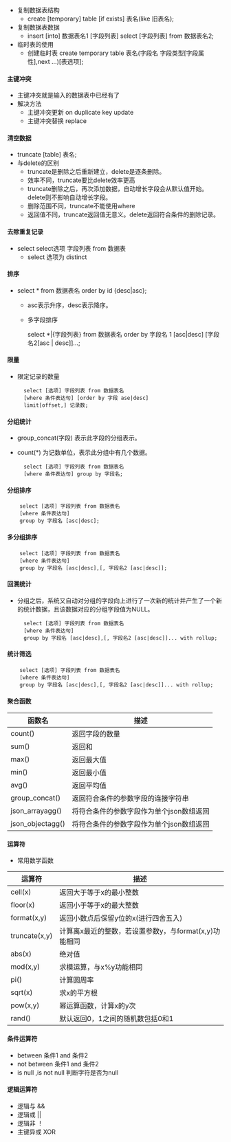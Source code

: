- 复制数据表结构
  - create [temporary] table [if exists] 表名(like 旧表名);
- 复制数据表数据
  - insert [into] 数据表名1 [字段列表]   select [字段列表] from 数据表名2;
- 临时表的使用
  - 创建临时表 create temporary table 表名(字段名 字段类型[字段属性],next ...)[表选项];
#### 主键冲突
- 主键冲突就是输入的数据表中已经有了
- 解决方法
    - 主键冲突更新 on duplicate key update
    - 主键冲突替换 replace

#### 清空数据
- truncate [table] 表名;
- 与delete的区别
  - truncate是删除之后重新建立，delete是逐条删除。
  - 效率不同，truncate要比delete效率更高
  - truncate删除之后，再次添加数据，自动增长字段会从默认值开始。delete则不影响自动增长字段。
  - 删除范围不同，truncate不能使用where
  - 返回值不同，truncate返回值无意义。delete返回符合条件的删除记录。
#### 去除重复记录
- select select选项 字段列表 from 数据表 
  - select 选项为 distinct
#### 排序
- select * from 数据表名 order by id {desc|asc};
    - asc表示升序，desc表示降序。
    - 多字段排序 

        select *|{字段列表} from 数据表名
        order by 字段名 1 [asc|desc] [字段名2[asc | desc]]...;
#### 限量
- 限定记录的数量
    
    
        select [选项] 字段列表 from 数据表名
        [where 条件表达句] [order by 字段 ase|desc]
        limit[offset,] 记录数;
#### 分组统计
- group_concat(字段) 表示此字段的分组表示。
- count(*) 为记数单位，表示此分组中有几个数据。
        
        select [选项] 字段列表 from 数据表名
        [where 条件表达句] group by 字段名;
#### 分组排序

        
        select [选项] 字段列表 from 数据表名
        [where 条件表达句]
        group by 字段名 [asc|desc];
#### 多分组排序



        select [选项] 字段列表 from 数据表名
        [where 条件表达句]
        group by 字段名 [asc|desc],[, 字段名2 [asc|desc]];
#### 回溯统计
- 分组之后，系统又自动对分组的字段向上进行了一次新的统计并产生了一个新的统计数据，且该数据对应的分组字段值为NULL。
        
        select [选项] 字段列表 from 数据表名
        [where 条件表达句]
        group by 字段名 [asc|desc],[, 字段名2 [asc|desc]]... with rollup;
#### 统计筛选


        select [选项] 字段列表 from 数据表名
        [where 条件表达句]
        group by 字段名 [asc|desc],[, 字段名2 [asc|desc]]... with rollup;
#### 聚合函数
函数名|描述|
|-|-|
count()|返回字段的数量
sum()|返回和
max()|返回最大值
min()|返回最小值
avg()|返回平均值
group_concat()|返回符合条件的参数字段的连接字符串
json_arrayagg()|将符合条件的参数字段作为单个json数组返回
json_objectagg()|将符合条件的参数字段作为单个json数组返回

#### 运算符
- 常用数学函数

运算符|描述|
|-|-|
cell(x)|返回大于等于x的最小整数
floor(x)|返回小于等于x的最大整数
format(x,y)|返回小数点后保留y位的x(进行四舍五入)
truncate(x,y)|计算离x最近的整数，若设置参数y，与format(x,y)功能相同
abs(x)|绝对值
mod(x,y)|求模运算，与x%y功能相同
pi()|计算圆周率
sqrt(x)|求x的平方根
pow(x,y)|幂运算函数，计算x的y次
rand()|默认返回0，1之间的随机数包括0和1

#### 条件运算符 
- between 条件1 and 条件2
- not between 条件1 and 条件2
- is null ,is not null 判断字符是否为null
#### 逻辑运算符
- 逻辑与 &&
- 逻辑或 ||
- 逻辑非 ！
- 主键异或 XOR
 
 
 
 
